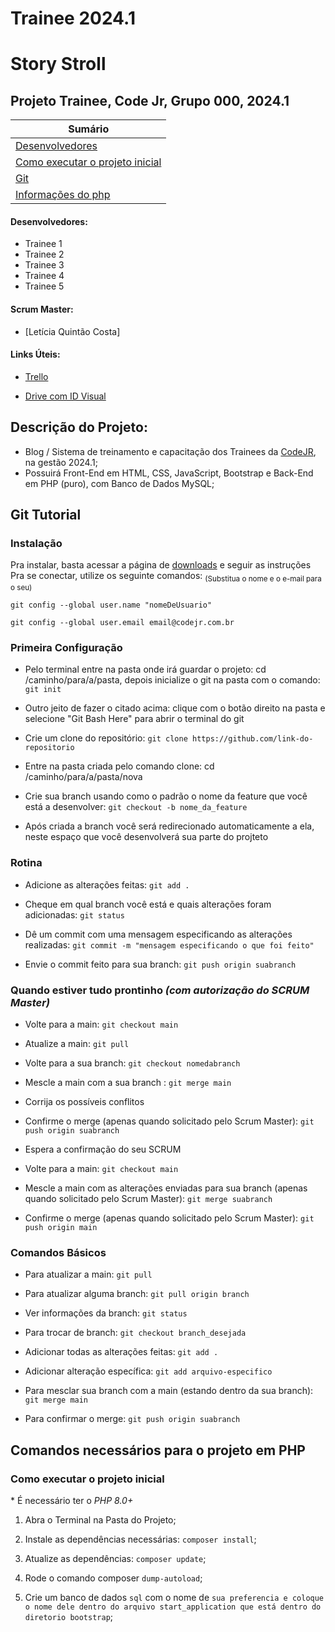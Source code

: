 # **Trainee 2024.1**

# **Story Stroll**

## **Projeto Trainee, Code Jr, Grupo 000, 2024.1**

| **Sumário** |
|-------------|
| [Desenvolvedores](#Desenvolvedores) |
| [Como executar o projeto inicial](#Descrição-do-Projeto) |
| [Git](#Git-tutorial) |
| [Informações do php](#Comandos-necessários-para-o-projeto-em-PHP) |

#### Desenvolvedores:

* Trainee 1
* Trainee 2
* Trainee 3
* Trainee 4
* Trainee 5


#### Scrum Master:

* [Letícia Quintão Costa]

#### Links Úteis:

* [Trello]()

* [Drive com ID Visual]()



## Descrição do Projeto:

* Blog / Sistema de treinamento e capacitação dos Trainees da [CodeJR](https://codejr.com.br/), na gestão 2024.1;
* Possuirá Front-End em HTML, CSS, JavaScript, Bootstrap e Back-End em PHP (puro), com Banco de Dados MySQL;





## Git Tutorial

### Instalação

Pra instalar, basta acessar a página de [downloads](https://git-scm.com/downloads) e seguir as instruções\
Pra se conectar, utilize os seguinte comandos: <sub>(Substitua o nome e o e-mail para o seu)<sub/>
```
git config --global user.name "nomeDeUsuario"
```
```
git config --global user.email email@codejr.com.br
```



### Primeira Configuração

* Pelo terminal entre na pasta onde irá guardar o projeto: cd /caminho/para/a/pasta, depois inicialize o git na pasta com o comando: `git init`

* Outro jeito de fazer o citado acima: clique com o botão direito na pasta e selecione "Git Bash Here" para abrir o terminal do git

* Crie um clone do repositório: `git clone https://github.com/link-do-repositorio`

* Entre na pasta criada pelo comando clone: cd /caminho/para/a/pasta/nova

* Crie sua branch usando como o padrão o nome da feature que você está a desenvolver: `git checkout -b nome_da_feature`

* Após criada a branch você será redirecionado automaticamente a ela, neste espaço que você desenvolverá sua parte do projteto




### Rotina

* Adicione as alterações feitas: `git add .`

* Cheque em qual branch você está e quais alterações foram adicionadas: `git status`

* Dê um commit com uma mensagem especificando as alterações realizadas: `git commit -m "mensagem especificando o que foi feito"`

* Envie o commit feito para sua branch: `git push origin suabranch`



### Quando estiver tudo prontinho *(com autorização do SCRUM Master)*

* Volte para a main: `git checkout main`

* Atualize a main: `git pull`

* Volte para a sua branch: `git checkout nomedabranch`

* Mescle a main com a sua branch : `git merge main`

* Corrija os possíveis conflitos

* Confirme o merge (apenas quando solicitado pelo Scrum Master): `git push origin suabranch`

* Espera a confirmação do seu SCRUM

* Volte para a main: `git checkout main`

* Mescle a main com as alterações enviadas para sua branch (apenas quando solicitado pelo Scrum Master): `git merge suabranch`

* Confirme o merge (apenas quando solicitado pelo Scrum Master): `git push origin main`



### Comandos Básicos

* Para atualizar a main: `git pull`

* Para atualizar alguma branch: `git pull origin branch`

* Ver informações da branch: `git status`

* Para trocar de branch: `git checkout branch_desejada`

* Adicionar todas as alterações feitas: `git add .`

* Adicionar alteração específica: `git add arquivo-especifico`

* Para mesclar sua branch com a main (estando dentro da sua branch): `git merge main`

* Para confirmar o merge: `git push origin suabranch`


## Comandos necessários para o projeto em PHP

### Como executar o projeto inicial
\* É necessário ter o _PHP 8.0+_
1. Abra o Terminal na Pasta do Projeto;

2. Instale as dependências necessárias: `composer install`;

3. Atualize as dependências: `composer update`;

4. Rode o comando composer `dump-autoload`;

5. Crie um banco de dados `sql` com o nome de `sua preferencia e coloque o nome dele dentro do arquivo start_application que está dentro do diretorio bootstrap`;
